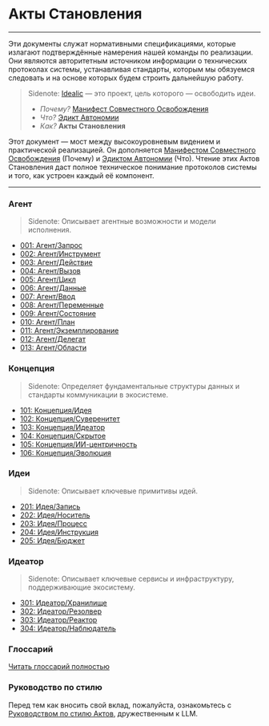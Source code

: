 # Акты Становления

---

Эти документы служат нормативными спецификациями, которые излагают подтверждённые намерения нашей команды по реализации. Они являются авторитетным источником информации о технических протоколах системы, устанавливая стандарты, которым мы обязуемся следовать и на основе которых будем строить дальнейшую работу.

> Sidenote:
> [Idealic](http://idealic.ai) — это проект, цель которого — освободить идеи.
>
> - _Почему?_ [Манифест Совместного Освобождения](../manifesto/)
> - _Что?_ [Эдикт Автономии](../edict/)
> - _Как?_ **Акты Становления**

Этот документ — мост между высокоуровневым видением и практической реализацией. Он дополняется [Манифестом Совместного Освобождения](../manifesto/) (Почему) и [Эдиктом Автономии](../edict/) (Что). Чтение этих Актов Становления даст полное техническое понимание протоколов системы и того, как устроен каждый её компонент.

---

### Агент

> Sidenote:
> Описывает агентные возможности и модели исполнения.
>

- [001: Агент/Запрос](./001_agent_request.md)
- [002: Агент/Инструмент](./002_agent_tool.md)
- [003: Агент/Действие](./003_agent_activity.md)
- [004: Агент/Вызов](./004_agent_call.md)
- [005: Агент/Цикл](./005_agent_loop.md)
- [006: Агент/Данные](./006_agent_data.md)
- [007: Агент/Ввод](./007_agent_input.md)
- [008: Агент/Переменные](./008_agent_variables.md)
- [009: Агент/Состояние](./009_agent_state.md)
- [010: Агент/План](./010_agent_plan.md)
- [011: Агент/Экземплирование](./011_agent_instancing.md)
- [012: Агент/Делегат](./012_agent_delegate.md)
- [013: Агент/Области](./013_agent_scopes.md)

### Концепция

> Sidenote:
> Определяет фундаментальные структуры данных и стандарты коммуникации в экосистеме.
>

- [101: Концепция/Идея](./101_concept_idea.md)
- [102: Концепция/Суверенитет](./102_concept_sovereignty.md)
- [103: Концепция/Идеатор](./103_concept_ideator.md)
- [104: Концепция/Скрытое](./104_concept_latent.md)
- [105: Концепция/ИИ-центричность](./105_concept_ai_native.md)
- [106: Концепция/Эволюция](./106_concept_evolution.md)

### Идеи

> Sidenote:
> Описывает ключевые примитивы идей.
>

- [201: Идея/Запись](./201_idea_record.md)
- [202: Идея/Носитель](./202_idea_vessel.md)
- [203: Идея/Процесс](./203_idea_process.md)
- [204: Идея/Инструкция](./204_idea_instruction.md)
- [205: Идея/Бюджет](./205_idea_budget.md)

### Идеатор

> Sidenote:
> Описывает ключевые сервисы и инфраструктуру, поддерживающие экосистему.
>

- [301: Идеатор/Хранилище](./301_ideator_storage.md)
- [302: Идеатор/Резолвер](./302_ideator_resolver.md)
- [303: Идеатор/Реактор](./303_ideator_reactor.md)
- [304: Идеатор/Наблюдатель](./304_ideator_watcher.md)

### Глоссарий

[Читать глоссарий полностью](./000_glossary.md)

### Руководство по стилю

Перед тем как вносить свой вклад, пожалуйста, ознакомьтесь с [Руководством по стилю Актов](./000_STYLE_GUIDE.md), дружественным к LLM.
